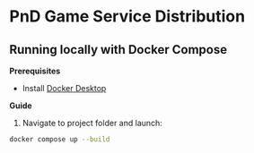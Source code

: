 # PnD Game Service Distribution

## Running locally with Docker Compose

**Prerequisites**
* Install [Docker Desktop](https://www.docker.com/products/docker-desktop/)

**Guide**
1. Navigate to project folder and launch: 
```bash
docker compose up --build
```